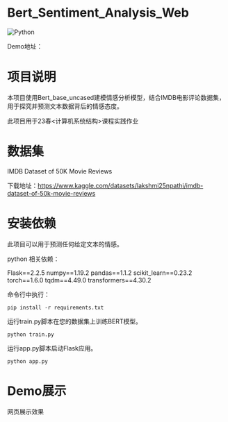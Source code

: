 # Bert_Sentiment_Analysis_Web

![Python](https://img.shields.io/badge/python-3670A0?style=for-the-badge&logo=python&logoColor=ffdd54)

Demo地址：

# 项目说明
本项目使用Bert_base_uncased建模情感分析模型，结合IMDB电影评论数据集，用于探究并预测文本数据背后的情感态度。

此项目用于23春<计算机系统结构>课程实践作业

# 数据集

IMDB Dataset of 50K Movie Reviews

下载地址：https://www.kaggle.com/datasets/lakshmi25npathi/imdb-dataset-of-50k-movie-reviews


# 安装依赖
此项目可以用于预测任何给定文本的情感。

python 相关依赖：

Flask==2.2.5
numpy==1.19.2
pandas==1.1.2
scikit_learn==0.23.2
torch==1.6.0
tqdm==4.49.0
transformers==4.30.2

命令行中执行：

```pip install -r requirements.txt```

运行train.py脚本在您的数据集上训练BERT模型。

```
python train.py
```

运行app.py脚本启动Flask应用。
```
python app.py
```

# Demo展示
网页展示效果

